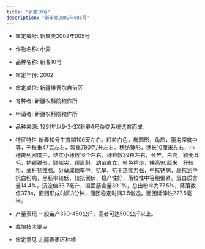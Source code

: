 ```yaml
---
title: "新春10号"
description: "新审麦2002年005号"
---
```

* 审定编号:  新审麦2002年005号

*  作物名称:  小麦

*  品种名称:  新春10号

*  审定年份:  2002

*  审定单位:  新疆维吾尔自治区

* 育种者:  新疆农科院粮作所

*  申请者:  新疆农科院粮作所

*  品种来源:  1991年以9-3-3X新春4号杂交系统选育而成。

*  特征特性
新春10号生育期100天左右。籽粒白色，椭圆形，角质，腹沟深度中等，千粒重47克左右，容重790克/升左右。穗纺锤形，穗长10厘米左右，小穗排列密度中，结实小穗数16个左右，穗粒数39粒左右，长芒，白壳，颖无茸毛，护颖锐形，颖嘴尖，颖肩斜。幼苗直立，叶色稍淡，株高90厘米，秆较粗，茎秆韧性强。分蘖成穗率中。抗旱、抗干热能力强，中抗锈病，高抗到中抗白粉病，黑胚率较低，较抗倒伏，稳产性好，落粒性中等稍偏紧。蛋白质含量14.4%，沉淀值33.7毫升，湿面筋含量30.1%，总出粉率为77.5%，降落数值378s，面团形成时间3分钟，面团稳定时间3.5俊逸，面团延伸性227.5毫米。

*  产量表现
一般亩产350-450公斤，高者可达500公斤以上。

*  栽培技术要点


*  审定意见
北疆春麦区种植
